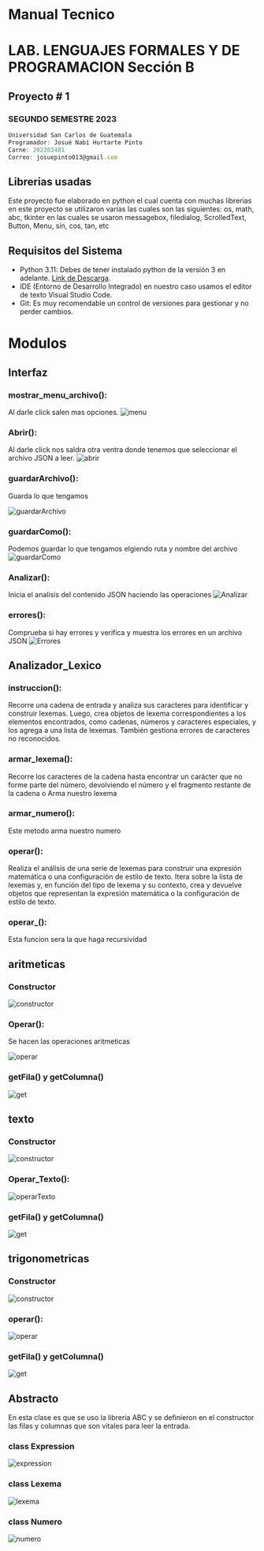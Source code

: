 # Manual Tecnico
# LAB. LENGUAJES FORMALES Y DE PROGRAMACION Sección B
## Proyecto # 1
### SEGUNDO SEMESTRE 2023
```js
Universidad San Carlos de Guatemala
Programador: Josué Nabí Hurtarte Pinto
Carne: 202202481
Correo: josuepinto013@gmail.com
```

## Librerias usadas
Este proyecto fue elaborado en python el cual cuenta con muchas librerias en este proyecto se utilizaron varias las cuales son las siguientes: os, math, abc, tkinter en las cuales se usaron messagebox, filedialog, ScrolledText, Button, Menu, sin, cos, tan, etc

## Requisitos del Sistema
* Python 3.11: Debes de tener instalado python de la versión 3 en adelante. [Link de Descarga](https://www.python.org/downloads/).
* IDE (Entorno de Desarrollo Integrado) en nuestro caso usamos el editor de texto Visual Studio Code.
* Git: Es muy recomendable un control de versiones para gestionar y no perder cambios.

# Modulos

## Interfaz
### mostrar_menu_archivo():
Al darle click salen mas opciones.
![menu](https://i.ibb.co/h2Sz81z/mostrar-menu-archivo.png)

### Abrir():
Al darle click nos saldra otra ventra donde tenemos que seleccionar el archivo JSON a leer.
![abrir](https://i.ibb.co/ySgxKBR/Abrir.png)

### guardarArchivo():
Guarda lo que tengamos

![guardarArchivo](https://i.ibb.co/4WhdpNd/guardar-Archivo.png)

### guardarComo():
Podemos guardar lo que tengamos elgiendo ruta y nombre del archivo
![guardarComo](https://i.ibb.co/FhPNrRn/guardar-Como.png)

### Analizar():
Inicia el analisis del contenido JSON haciendo las operaciones
![Analizar](https://i.ibb.co/hXDQY8G/analizar.png)

### errores():
Comprueba si hay errores y verifica y muestra los errores en un archivo JSON
![Errores](https://i.ibb.co/sqQ19qp/errores.png)

## Analizador_Lexico

### instruccion(): 
Recorre una cadena de entrada y analiza sus caracteres para identificar y construir lexemas. Luego, crea objetos de lexema correspondientes a los elementos encontrados, como cadenas, números y caracteres especiales, y los agrega a una lista de lexemas. También gestiona errores de caracteres no reconocidos.

### armar_lexema(): 
Recorre los caracteres de la cadena hasta encontrar un carácter que no forme parte del número, devolviendo el número y el fragmento restante de la cadena o Arma nuestro lexema

### armar_numero(): 
Este metodo arma nuestro numero 
### operar():
Realiza el análisis de una serie de lexemas para construir una expresión matemática o una configuración de estilo de texto. Itera sobre la lista de lexemas y, en función del tipo de lexema y su contexto, crea y devuelve objetos que representan la expresión matemática o la configuración de estilo de texto.

### operar_():
Esta funcion sera la que haga recursividad 



## aritmeticas

### Constructor
![constructor](https://i.ibb.co/zGr1bZR/constructor.png)
### Operar():
Se hacen las operaciones aritmeticas

![operar](https://i.ibb.co/BtTyXJ8/Operar.png)
### getFila() y getColumna()
![get](https://i.ibb.co/pPPmtJQ/get-Filay-Columba.png)

## texto

### Constructor
![constructor](https://i.ibb.co/LxQR0RK/Constructor-Texto.png)
### Operar_Texto():

![operarTexto](https://i.ibb.co/kyW33Sg/Operar-Texto.png)
### getFila() y getColumna()
![get](https://i.ibb.co/pPPmtJQ/get-Filay-Columba.png)


## trigonometricas

### Constructor
![constructor](https://i.ibb.co/kQmLB2d/Constructor-Tri.png)
### operar():
![operar](https://i.ibb.co/FD8Qp6G/Operar-Tri.png)
### getFila() y getColumna()
![get](https://i.ibb.co/pPPmtJQ/get-Filay-Columba.png)

## Abstracto 

En esta clase es que se uso la libreria ABC y se definieron en el constructor las filas y columnas que son vitales para leer la entrada.

### class Expression
![expression](https://i.ibb.co/YQz7zPW/Expression.png)
### class Lexema
![lexema](https://i.ibb.co/grN7y5D/Lexema.png)
### class Numero
![numero](https://i.ibb.co/9hTnh6x/Numero.png)


